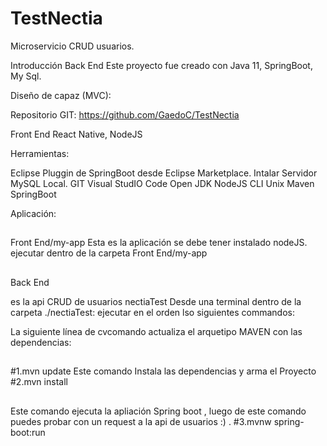 # TestNectia

Microservicio CRUD usuarios.

Introducción
Back End
Este proyecto fue creado con Java 11, SpringBoot, My Sql.


Diseño de capaz (MVC):

Repositorio GIT: https://github.com/GaedoC/TestNectia

Front End
React Native, NodeJS

Herramientas:

Eclipse
Pluggin de SpringBoot desde Eclipse Marketplace.
Intalar Servidor MySQL Local.
GIT
Visual StudIO Code
Open JDK
NodeJS
CLI Unix
Maven
SpringBoot

Aplicación:
##
Front End/my-app Esta es la aplicación se debe tener instalado nodeJS.
ejecutar dentro de la carpeta Front End/my-app
##
Back End

 es la api CRUD de usuarios nectiaTest
    Desde una terminal dentro de la carpeta ./nectiaTest: ejecutar en el orden lso siguientes commandos: 

La siguiente línea de  cvcomando actualiza el arquetipo MAVEN con las dependencias:
##
#1.mvn update
Este comando Instala las dependencias y arma el Proyecto
#2.mvn install
##
Este comando ejecuta la apliación Spring boot , luego de este comando puedes probar con un request a la api de usuarios :) .
#3.mvnw spring-boot:run



